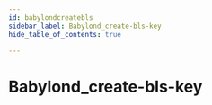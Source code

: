 ```yaml
---
id: babylondcreatebls
sidebar_label: Babylond_create-bls-key
hide_table_of_contents: true

---
```


# Babylond_create-bls-key
